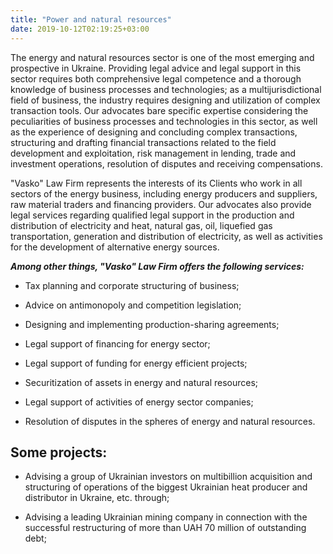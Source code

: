 ```yaml
---
title: "Power and natural resources"
date: 2019-10-12T02:19:25+03:00
---
```


The energy and natural resources sector is one of the most emerging and prospective in Ukraine. Providing legal advice and legal support in this sector requires both comprehensive legal competence and a thorough knowledge of business processes and technologies; as a multijurisdictional field of business, the industry requires designing and utilization of complex transaction tools. Our advocates bare specific expertise considering the peculiarities of business processes and technologies in this sector, as well as the experience of designing and concluding complex transactions, structuring and drafting financial transactions related to the field development and exploitation, risk management in lending, trade and investment operations, resolution of disputes and receiving compensations.

"Vasko" Law Firm represents the interests of its Clients who work in all sectors of the energy business, including energy producers and suppliers, raw material traders and financing providers. Our advocates also provide legal services regarding qualified legal support in the production and distribution of electricity and heat, natural gas, oil, liquefied gas transportation, generation and distribution of electricity, as well as activities for the development of alternative energy sources.

***Among other things, "Vasko" Law Firm offers the following services:***

- Tax planning and corporate structuring of business;

- Advice on antimonopoly and competition legislation;

- Designing and implementing production-sharing agreements;

- Legal support of financing for energy sector;

- Legal support of funding for energy efficient projects;

- Securitization of assets in energy and natural resources;

- Legal support of activities of energy sector companies;

- Resolution of disputes in the spheres of energy and natural resources.

## Some projects:

- Advising a group of Ukrainian investors on multibillion acquisition and structuring of operations of the biggest Ukrainian heat producer and distributor in Ukraine, etc. through;

- Advising a leading Ukrainian mining company in connection with the successful restructuring of more than UAH 70 million of outstanding debt;

